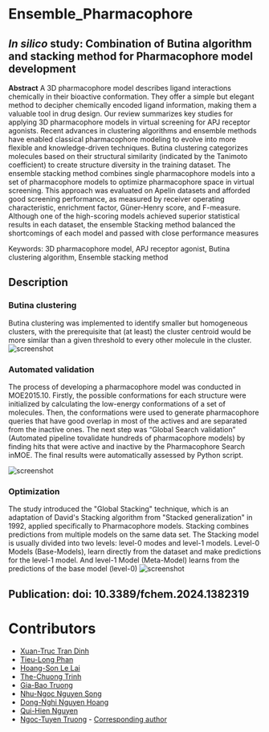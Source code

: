 # Ensemble_Pharmacophore



## ***In silico*** **study: Combination of Butina algorithm and stacking method for Pharmacophore model development**



**Abstract**
A 3D pharmacophore model describes ligand interactions chemically in their bioactive conformation. They offer a simple but elegant method to decipher chemically encoded ligand information, making them a valuable tool in drug design. Our review summarizes key studies for applying 3D pharmacophore models in virtual screening for APJ receptor agonists. Recent advances in clustering algorithms and ensemble methods have enabled classical pharmacophore modeling to evolve into more flexible and knowledge-driven techniques. Butina clustering categorizes molecules based on their structural similarity (indicated by the Tanimoto coefficient) to create structure diversity in the training dataset. The ensemble stacking method combines single pharmacophore models into a set of pharmacophore models to optimize pharmacophore space in virtual screening. This approach was evaluated on Apelin datasets and afforded good screening performance, as measured by receiver operating characteristic, enrichment factor, Güner-Henry score, and F-measure. Although one of the high-scoring models achieved superior statistical results in each dataset, the ensemble Stacking method balanced the shortcomings of each model and passed with close performance measures

Keywords: 3D pharmacophore model, APJ receptor agonist, Butina clustering algorithm, Ensemble stacking method


## Description

### Butina clustering
Butina clustering was implemented to identify smaller but homogeneous clusters, with the prerequisite that (at least) the cluster centroid would be more similar than a given threshold to every other molecule in the cluster.
![screenshot](./Image/pic1.png)

### Automated validation
The process of developing a pharmacophore model was conducted in MOE2015.10. Firstly, the possible conformations for each structure were initialized by 
calculating the low-energy conformations of a set of molecules. Then, the conformations were used to generate pharmacophore queries that have good overlap in most of the actives and are separated from the inactive ones. The next step was “Global Search validation” (Automated pipeline tovalidate hundreds of pharmacophore models) by finding hits that were active and inactive by the Pharmacophore Search inMOE. The final results were automatically assessed by Python script.

![screenshot](./Image/pic2.png)

### Optimization
The study introduced the "Global Stacking" technique, which is an adaptation of David's Stacking algorithm from 
"Stacked generalization" in 1992, applied specifically to Pharmacophore models. Stacking combines predictions from multiple models on the same data set. The Stacking model is usually divided into two levels: level-0 modes and level-1 models. Level-0 Models (Base-Models), learn directly from the dataset and make predictions for the level-1 model. And level-1 Model (Meta-Model) learns from the predictions of the base model (level-0)
![screenshot](./Image/pic3.png)

## Publication: doi: 10.3389/fchem.2024.1382319

# Contributors
- [Xuan-Truc Tran Dinh](https://github.com/XuanTruc810) 
- [Tieu-Long Phan](https://tieulongphan.github.io/)
- [Hoang-Son Le Lai]()
- [The-Chuong Trinh](https://trinhthechuong.github.io/)
- [Gia-Bao Truong](https://github.com/buchijw)
- [Nhu-Ngoc Nguyen Song]()
- [Dong-Nghi Nguyen Hoang]()
- [Qui-Hien Nguyen](https://orcid.org/0000-0003-4907-2614)
- [Ngoc-Tuyen Truong](https://scholar.google.com/citations?hl=vi&user=qx3eMsIAAAAJ) - [Corresponding author](mailto:truongtuyen@ump.edu.vn)
